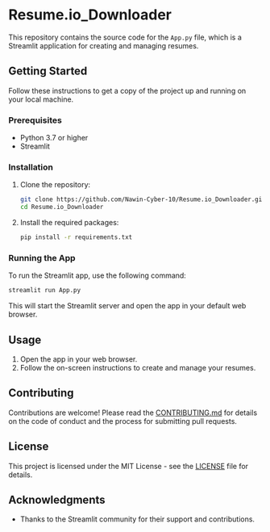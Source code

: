 # Resume.io_Downloader

This repository contains the source code for the `App.py` file, which is a Streamlit application for creating and managing resumes.

## Getting Started

Follow these instructions to get a copy of the project up and running on your local machine.

### Prerequisites

- Python 3.7 or higher
- Streamlit

### Installation

1. Clone the repository:
   ```bash
   git clone https://github.com/Nawin-Cyber-10/Resume.io_Downloader.git
   cd Resume.io_Downloader
   ```

2. Install the required packages:
   ```bash
   pip install -r requirements.txt
   ```

### Running the App

To run the Streamlit app, use the following command:
```bash
streamlit run App.py
```

This will start the Streamlit server and open the app in your default web browser.

## Usage

1. Open the app in your web browser.
2. Follow the on-screen instructions to create and manage your resumes.

## Contributing

Contributions are welcome! Please read the [CONTRIBUTING.md](CONTRIBUTING.md) for details on the code of conduct and the process for submitting pull requests.

## License

This project is licensed under the MIT License - see the [LICENSE](LICENSE) file for details.

## Acknowledgments

- Thanks to the Streamlit community for their support and contributions.

